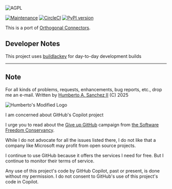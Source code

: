 ![](https://github.com/hasii2011/code-ally-basic/blob/master/developer/agpl-license-web-badge-version-2-256x48.png "AGPL")

[![Maintenance](https://img.shields.io/badge/Maintained%3F-yes-green.svg)](https://GitHub.com/Naereen/StrapDown.js/graphs/commit-activity)
[![CircleCI](https://dl.circleci.com/status-badge/img/gh/hasii2011/py-orthogonal-routing/tree/master.svg?style=shield)](https://dl.circleci.com/status-badge/redirect/gh/hasii2011/py-orthogonal-routing/tree/master)
[![PyPI version](https://badge.fury.io/py/pyorthogonalrouting.svg)](https://badge.fury.io/py/pyorthogonalrouting)

This is a port of [Orthogonal Connectors](https://gist.github.com/jose-mdz/4a8894c152383b9d7a870c24a04447e4).

## Developer Notes
This project uses [buildlackey](https://github.com/hasii2011/buildlackey) for day-to-day development builds

___

## Note
For all kinds of problems, requests, enhancements, bug reports, etc.,
drop me an e-mail.
Written by <a href="mailto:email@humberto.a.sanchez.ii@gmail.com?subject=Hello Humberto">Humberto A. Sanchez II</a>  (C) 2025



![Humberto's Modified Logo](https://raw.githubusercontent.com/wiki/hasii2011/gittodoistclone/images/SillyGitHub.png)

I am concerned about GitHub's Copilot project



I urge you to read about the
[Give up GitHub](https://GiveUpGitHub.org) campaign from
[the Software Freedom Conservancy](https://sfconservancy.org).

While I do not advocate for all the issues listed there, I do not like that
a company like Microsoft may profit from open source projects.

I continue to use GitHub because it offers the services I need for free.  But I continue
to monitor their terms of service.

Any use of this project's code by GitHub Copilot, past or present, is done
without my permission.  I do not consent to GitHub's use of this project's
code in Copilot.
